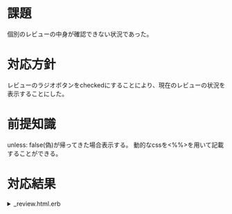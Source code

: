 # 課題
個別のレビューの中身が確認できない状況であった。

# 対応方針
レビューのラジオボタンをcheckedにすることにより、現在のレビューの状況を表示することにした。

# 前提知識
unless: false(偽)が帰ってきた場合表示する。
動的なcssを<%%>を用いて記載することができる。


# 対応結果

<details>

<summary>_review.html.erb</summary>
```
      <% unless params[:action] == 'index' %>
        <div class="w-full mt-2 space-y-4">
          <% { exhibition_rate: :exhibition, museum_design_rate: :museum_design, access_rate: :access, museum_shop_rate: :museum_shop }.each do |key, label| %>
            <div class="rating rating-md rating-half">
              <h1 class="w-60"><%= Museum.human_attribute_name(key) %></h1>
              <% if review[key].present? %>
                <input type="radio" name="review[<%= key %>]" value="0.0" class="rating-hidden" />
                <% (1..10).each do |i| %>
                  <input type="radio" name="review[<%= key %>]" value="<%= i * 0.5 %>" class="mask mask-star-2 mask-half-<%= i.odd? ? '1' : '2' %> bg-primary"
                  <%= 'checked' if review[key] == i * 0.5 %> disabled />
                <% end %>
              <% end %>
            </div>
          <% end %>
        </div>
      <% end %>
```


</details>  


